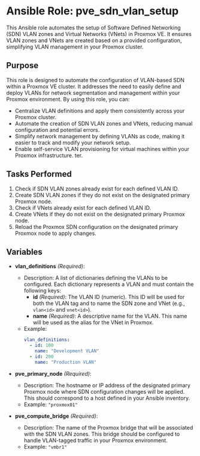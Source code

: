 # Ansible Role: pve_sdn_vlan_setup

This Ansible role automates the setup of Software Defined Networking (SDN) VLAN zones and Virtual Networks (VNets) in Proxmox VE. It ensures VLAN zones and VNets are created based on a provided configuration, simplifying VLAN management in your Proxmox cluster.

## Purpose

This role is designed to automate the configuration of VLAN-based SDN within a Proxmox VE cluster. It addresses the need to easily define and deploy VLANs for network segmentation and management within your Proxmox environment. By using this role, you can:

*   Centralize VLAN definitions and apply them consistently across your Proxmox cluster.
*   Automate the creation of SDN VLAN zones and VNets, reducing manual configuration and potential errors.
*   Simplify network management by defining VLANs as code, making it easier to track and modify your network setup.
*   Enable self-service VLAN provisioning for virtual machines within your Proxmox infrastructure.
ter.

## Tasks Performed

1.  Check if SDN VLAN zones already exist for each defined VLAN ID.
2.  Create SDN VLAN zones if they do not exist on the designated primary Proxmox node.
3.  Check if VNets already exist for each defined VLAN ID.
4.  Create VNets if they do not exist on the designated primary Proxmox node.
5.  Reload the Proxmox SDN configuration on the designated primary Proxmox node to apply changes.

## Variables

*   **vlan\_definitions** *(Required)*:
    *   Description: A list of dictionaries defining the VLANs to be configured. Each dictionary represents a VLAN and must contain the following keys:
        *   **id** *(Required)*: The VLAN ID (numeric). This ID will be used for both the VLAN tag and to name the SDN zone and VNet (e.g., `vlan<id>` and `vnet<id>`).
        *   **name** *(Required)*: A descriptive name for the VLAN. This name will be used as the alias for the VNet in Proxmox.
    *   Example:
        ```yaml
        vlan_definitions:
          - id: 100
            name: "Development VLAN"
          - id: 200
            name: "Production VLAN"
        ```

*   **pve\_primary\_node** *(Required)*:
    *   Description: The hostname or IP address of the designated primary Proxmox node where SDN configuration changes will be applied. This should correspond to a host defined in your Ansible inventory.
    *   Example: `"proxmox01"`

*   **pve\_compute\_bridge** *(Required)*:
    *   Description: The name of the Proxmox bridge that will be associated with the SDN VLAN zones. This bridge should be configured to handle VLAN-tagged traffic in your Proxmox environment.
    *   Example: `"vmbr1"`
